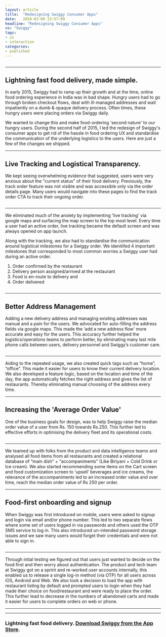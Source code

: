 ```yaml
---
layout: article
title:  "Redesigning Swiggy Consumer Apps"
date:   2018-03-09 13:57:09
headline: "Redesigning Swiggy Consumer Apps"
co: "Swiggy"
tags:
- ui
- interaction
categories:
- published
---
```

<figure>
<img class="lazy" data-original="{{edchao.github.io}}/assets/img_swiggy_cover.jpg" />
</figure>

<!--more-->
---

## Lightning fast food delivery, made simple.


In early 2015, Swiggy had to ramp up their growth and at the time, online food ordering experience in India was in bad shape. Hungry users had to go through broken checkout flows, deal with ill-managed addresses and wait impatiently on a dumb & opaque delivery process. Often times, these hungry users were placing orders via Swiggy daily.

We wanted to change this and make food-ordering 'second nature' to our hungry users.
During the second half of 2015, I led the redesign of Swiggy's consumer apps to get rid of the hassle in food ordering UX and standardise the communication of the underlying logistics to the users. Here are just a few of the changes we shipped.  

<!--more-->
---

## Live Tracking and Logistical Transparency.


We kept seeing overwhelming evidence that suggested, users were very anxious about the "current status" of their food delivery. Previously, the track order feature was not visible and was accessible only via the order details page. Many users would navigate into these pages to find the track order CTA to track their ongoing order.


<figure>
<img class="lazy" data-original="{{edchao.github.io}}/assets/img_swiggy_tracking.jpg" />
</figure>

---

We eliminated much of the anxiety by implementing 'live tracking' via google maps and surfacing the map screen to the top most level. Every time a user had an active order, live tracking became the default screen and was always opened on app launch.

Along with the tracking, we also had to standardise the communication around logistical milestones for a Swiggy order. We idenitifed 4 important milestones that corresponded to most common worries a Swiggy user had during an active order. 

1. Order confirmed by the restaurant
2. Delivery person assigned/arrived at the restaurant
3. Food is en-route to delivery and
4. Order delivered


<figure>
<img class="lazy" data-original="{{edchao.github.io}}/assets/img_swiggy_stages.jpg" />
</figure>

---




## Better Address Management

Adding a new delivery address and managing existing addresses was manual and a pain for the users. We advocated for auto-filling the address fields via google maps. This made the ‘add a new address flow' more accurate and easy for the users. This accuracy further helped the logistics/operations teams to perform better, by eliminating many last mile phone calls between users, delivery personnel and Swiggy’s customer care.


<figure>
<img class="lazy" data-original="{{edchao.github.io}}/assets/img_swiggy_address.jpg" />
</figure>

---

Aiding to the repeated usage, we also created quick tags such as “home”, “office”. This made it easier for users to know their current delivery location. We also developed a feature logic, based on the location and time of the day, the app automatically fetches the right address and gives the list of restaurants. Thereby eliminating manual choosing of the address every time.


---


## Increasing the 'Average Order Value'

One of the business goals for design, was to help Swiggy raise the median order value of a user from Rs. 150 towards Rs.250. This further led to effective efforts in optimising the delivery fleet and its operational costs.

<figure>
<img class="lazy" data-original="{{edchao.github.io}}/assets/img_swiggy_cross_sell.gif" />
</figure>

---

We teamed up with folks from the product and data intelligence teams and analysed all food items from all restaurants and created a relational database of “main dish” + “accompaniments” (Like Biriyani + Cold Drink or Ice cream). We also started recommending some items on the Cart screen and food customization screen to ‘upsell’ beverages and ice creams, the relevance of the accompaniments led to an increased order value and over time, reach the median order value of Rs 250 per order.

---


## Food-first onboarding and signup

When Swiggy was first introduced on mobile, users were asked to signup and login via email and/or phone number. This led to two separate flows where some set of users logged in via passwords and others used the OTP SMS service to log in. This also introduced un-intended password storage issues and we saw many users would forget their credentials and were not able to sign in.

<figure>
<img class="lazy" data-original="{{edchao.github.io}}/assets/img_swiggy_onboarding.jpg" />
</figure>

---



Through intial testing we figured out that users just wanted to decide on the food first and then worry about authentication. The product and tech team at Swiggy got on a sprint and re-worked user accounts internally, this enabled us to release a single log-in method (via OTP) for all users across iOS, Android and Web. We also took a decision to load the app with restaurant listing by default and prompted users to login when they had made their choice on food/restaurant and were ready to place the order. This further lead to decrease in the numbers of abandoned carts and made it easier for users to complete orders on web or phone.

---

---

### Lightning fast food delivery. <a href="https://itunes.apple.com/in/app/swiggy-food-order-delivery/id989540920?mt=8">Download Swiggy from the App Store</a>.
